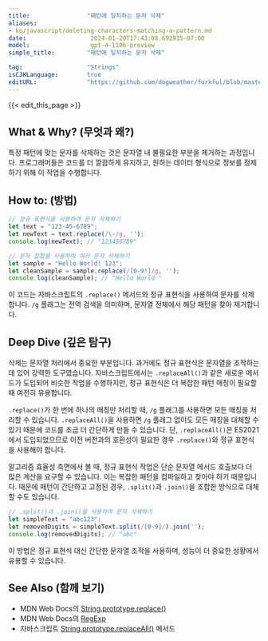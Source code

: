 ```yaml
---
title:                "패턴에 일치하는 문자 삭제"
aliases:
- ko/javascript/deleting-characters-matching-a-pattern.md
date:                  2024-01-20T17:43:08.692935-07:00
model:                 gpt-4-1106-preview
simple_title:         "패턴에 일치하는 문자 삭제"

tag:                  "Strings"
isCJKLanguage:        true
editURL:              "https://github.com/dogweather/forkful/blob/master/content/ko/javascript/deleting-characters-matching-a-pattern.md"
---
```


{{< edit_this_page >}}

## What & Why? (무엇과 왜?)
특정 패턴에 맞는 문자를 삭제하는 것은 문자열 내 불필요한 부분을 제거하는 과정입니다. 프로그래머들은 코드를 더 깔끔하게 유지하고, 원하는 데이터 형식으로 정보를 정제하기 위해 이 작업을 수행합니다.

## How to: (방법)
```javascript
// 정규 표현식을 사용하여 문자 삭제하기
let text = "123-45-6789";
let newText = text.replace(/\-/g, '');
console.log(newText); // "123456789"

// 문자 집합을 사용하여 여러 문자 삭제하기
let sample = "Hello World! 123";
let cleanSample = sample.replace(/[0-9!]/g, '');
console.log(cleanSample); // "Hello World "
```
이 코드는 자바스크립트의 `.replace()` 메서드와 정규 표현식을 사용하여 문자를 삭제합니다. `/g` 플래그는 전역 검색을 의미하며, 문자열 전체에서 해당 패턴을 찾아 제거합니다.

## Deep Dive (깊은 탐구)
삭제는 문자열 처리에서 중요한 부분입니다. 과거에도 정규 표현식은 문자열을 조작하는 데 있어 강력한 도구였습니다. 자바스크립트에서는 `.replaceAll()`과 같은 새로운 메서드가 도입되어 비슷한 작업을 수행하지만, 정규 표현식은 더 복잡한 패턴 매칭이 필요할 때 여전히 유용합니다.

`.replace()`가 한 번에 하나의 매칭만 처리할 때, `/g` 플래그를 사용하면 모든 매칭을 처리할 수 있습니다. `.replaceAll()`을 사용하면 `/g` 플래그 없이도 모든 매칭을 대체할 수 있기 때문에 코드를 조금 더 간단하게 만들 수 있습니다. 단, `.replaceAll()`은 ES2021에서 도입되었으므로 이전 버전과의 호환성이 필요한 경우 `.replace()`와 정규 표현식을 사용해야 합니다.

알고리즘 효율성 측면에서 볼 때, 정규 표현식 작업은 단순 문자열 메서드 호출보다 더 많은 계산을 요구할 수 있습니다. 이는 복잡한 패턴을 컴파일하고 찾아야 하기 때문입니다. 때문에 패턴이 간단하고 고정된 경우, `.split()`과 `.join()`을 조합한 방식으로 대체할 수도 있습니다.

```javascript
// .split()과 .join()을 사용하여 문자 삭제하기
let simpleText = "abc123";
let removedDigits = simpleText.split(/[0-9]/).join('');
console.log(removedDigits); // "abc"
```

이 방법은 정규 표현식 대신 간단한 문자열 조작을 사용하며, 성능이 더 중요한 상황에서 유용할 수 있습니다.

## See Also (함께 보기)
- MDN Web Docs의 [String.prototype.replace()](https://developer.mozilla.org/en-US/docs/Web/JavaScript/Reference/Global_Objects/String/replace)
- MDN Web Docs의 [RegExp](https://developer.mozilla.org/en-US/docs/Web/JavaScript/Guide/Regular_Expressions)
- 자바스크립트 [String.prototype.replaceAll()](https://developer.mozilla.org/en-US/docs/Web/JavaScript/Reference/Global_Objects/String/replaceAll) 메서드
